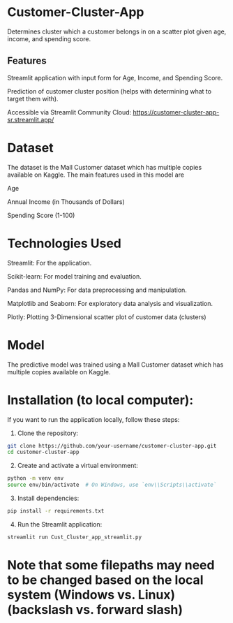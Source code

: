 # Customer-Cluster-App
Determines cluster which a customer belongs in on a scatter plot given age, income, and spending score.
## Features
Streamlit application with input form for Age, Income, and Spending Score.

Prediction of customer cluster position (helps with determining what to target them with).

Accessible via Streamlit Community Cloud: https://customer-cluster-app-sr.streamlit.app/

# Dataset
The dataset is the Mall Customer dataset which has multiple copies available on Kaggle. The main features used in this model are

Age

Annual Income (in Thousands of Dollars)

Spending Score (1-100)

# Technologies Used
Streamlit: For the application.

Scikit-learn: For model training and evaluation.

Pandas and NumPy: For data preprocessing and manipulation.

Matplotlib and Seaborn: For exploratory data analysis and visualization.

Plotly: Plotting 3-Dimensional scatter plot of customer data (clusters)

# Model
The predictive model was trained using a Mall Customer dataset which has multiple copies available on Kaggle.

# Installation (to local computer):
If you want to run the application locally, follow these steps:

1. Clone the repository:
```bash
git clone https://github.com/your-username/customer-cluster-app.git
cd customer-cluster-app
```
2. Create and activate a virtual environment:
```bash
python -m venv env
source env/bin/activate  # On Windows, use `env\\Scripts\\activate`
```
3. Install dependencies:
```bash
pip install -r requirements.txt
```
4. Run the Streamlit application:
```bash
streamlit run Cust_Cluster_app_streamlit.py
```
# Note that some filepaths may need to be changed based on the local system (Windows vs. Linux) (backslash vs. forward slash)
